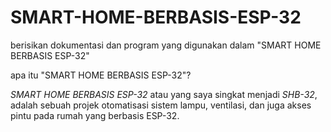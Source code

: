 # SMART-HOME-BERBASIS-ESP-32
berisikan dokumentasi dan program yang digunakan dalam "SMART HOME BERBASIS ESP-32"

apa itu "SMART HOME BERBASIS ESP-32"?

*SMART HOME BERBASIS ESP-32* atau yang saya singkat menjadi *SHB-32*, adalah sebuah projek otomatisasi sistem lampu, ventilasi, dan juga akses pintu pada rumah yang berbasis ESP-32. 

